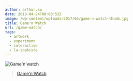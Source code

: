 ```yaml
---
author: arthur.sw
date: 2013-04-24T00:00:53Z
image: /wp-content/uploads/2017/06/game-n-watch-thumb.jpg
title: Game'n'Watch
url: /game-watch/
tags:
  - artwork
  - experiment
  - interactive
  - la-sophiste
---
```


![Game'n'watch](/wp-content/uploads/2017/06/game-n-watch.jpg)

> [Game'n'Watch](http://www.lasophiste.com/portfolio/gamenwatch/)
